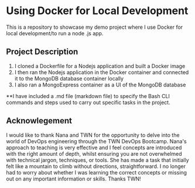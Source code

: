 # Using Docker for Local Development
This is a repository to showcase my demo project where I use Docker for local development/to run a node .js app.

## Project Description

1. I cloned a Dockerfile for a Nodejs application and built a Docker image
2. I then ran the Nodejs application in the Docker container and connected it to the MongoDB database container locally
3. I also ran a MongoExpress container as a UI of the MongoDB database

**I have included a .md file (markdown file) to specify the Bash CLI commands and steps used to carry out specific tasks in the project.

## Acknowlegement
I would like to thank Nana and TWN for the opportunity to delve into the world of DevOps engineering through the TWN DevOps Bootcamp. Nana's approach to teaching is very effective and I feel concepts are introduced with the right amount of depth, whilst ensuring you are not overwhelmed with technical jargon, techniques, or tools. She has made a task that initially felt like a mountain to climb without directions, straightforward. I no longer had to worry about whether I was learning the correct concepts or missing out on any important information or skills. Thanks TWN!
